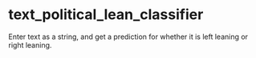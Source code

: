# text_political_lean_classifier
Enter text as a string, and get a prediction for whether it is left leaning or right leaning.
